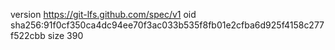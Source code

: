 version https://git-lfs.github.com/spec/v1
oid sha256:91f0cf350ca4dc94ee70f3ac033b535f8fb01e2cfba6d925f4158c277f522cbb
size 390
